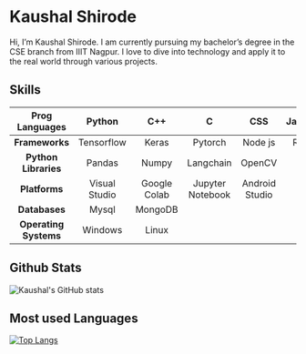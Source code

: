 # Kaushal Shirode
Hi, I’m Kaushal Shirode. I am currently pursuing my bachelor’s degree in the CSE branch from IIIT Nagpur. I love to dive into technology and apply it to the real world through various projects.

## Skills
|   **Prog Languages**  |       Python  |      C++     |         C        |      CSS       |    Javascript    |
|:---------------------:|:-------------:|:------------:|:----------------:|:--------------:|:----------------:|
|     **Frameworks**    |  Tensorflow   |     Keras    |     Pytorch      |     Node js    |     React js     |
|  **Python Libraries** |    Pandas     |    Numpy     |     Langchain    |     OpenCV     |                  |
|     **Platforms**     | Visual Studio | Google Colab | Jupyter Notebook | Android Studio |                  |
|     **Databases**     |     Mysql     |    MongoDB   |                  |                |                  |
| **Operating Systems** |    Windows    |     Linux    |                  |                |                  |

## Github Stats
![Kaushal's GitHub stats](https://github-readme-stats.vercel.app/api?username=Krobo224&show_icons=true&theme=dark)

## Most used Languages
[![Top Langs](https://github-readme-stats.vercel.app/api/top-langs/?username=Krobo224&langs_count=5&theme=dark)](https://github.com/anuraghazra/github-readme-stats)



